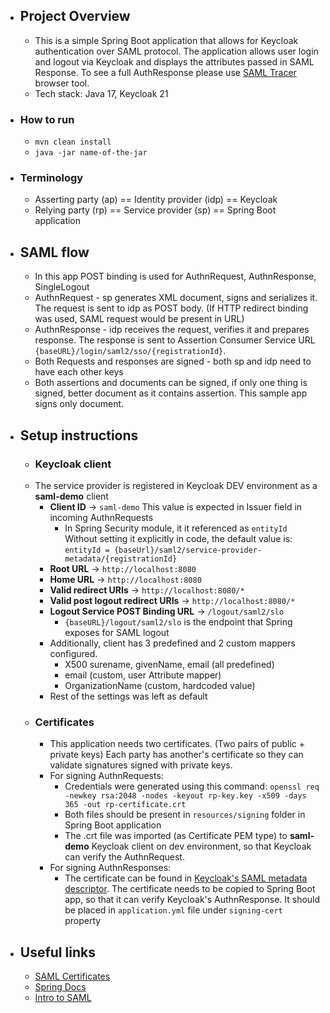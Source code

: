 - ## Project Overview
	- This is a simple Spring Boot application that allows for Keycloak authentication over SAML protocol. The application allows user login and logout via Keycloak and displays the attributes passed in SAML Response. To see a full AuthResponse please use [SAML Tracer](https://addons.mozilla.org/en-CA/firefox/addon/saml-tracer/) browser tool.
	- Tech stack: Java 17, Keycloak 21
- ### How to run
  	- `mvn clean install`
  	- `java -jar name-of-the-jar`
- ### Terminology
	- Asserting party (ap) == Identity provider (idp) == Keycloak
	- Relying party (rp) == Service provider (sp) == Spring Boot application

- ## SAML flow
	- In this app POST binding is used for AuthnRequest, AuthnResponse, SingleLogout
	- AuthnRequest - sp generates XML document, signs and serializes it. The request is sent to idp as POST body. (If HTTP redirect binding was used, SAML request would be present in URL)
	- AuthnResponse - idp receives the request, verifies it and prepares response. The response is sent to Assertion Consumer Service URL `{baseURL}/login/saml2/sso/{registrationId}`.
	- Both Requests and responses are signed - both sp and idp need to have each other keys
	- Both assertions and documents can be signed, if only one thing is signed, better document as it contains assertion. This sample app signs only document.

- ## Setup instructions
	- ### Keycloak client
	- The service provider is registered in Keycloak DEV environment as a **saml-demo** client
		- **Client ID** -> `saml-demo` This value is expected in Issuer field in incoming AuthnRequests
			- In Spring Security module, it it referenced as `entityId` Without setting it explicitly in code, the default value is: `entityId = {baseUrl}/saml2/service-provider-metadata/{registrationId}`
		- **Root URL** -> `http://localhost:8080`
		- **Home URL** -> `http://localhost:8080`
		- **Valid redirect URIs** -> `http://localhost:8080/*`
		- **Valid post logout redirect URIs** -> `http://localhost:8080/*`
		- **Logout Service POST Binding URL** -> `/logout/saml2/slo`
			- `{baseURL}/logout/saml2/slo` is the endpoint that Spring exposes for SAML logout
		- Additionally, client has 3 predefined and 2 custom mappers configured.
			- X500 surename, givenName, email (all predefined)
			- email (custom, user Attribute mapper)
			- OrganizationName (custom, hardcoded value)
		- Rest of the settings was left as default
	- ### Certificates
		- This application needs two certificates. (Two pairs of public + private keys) Each party has another's certificate so they can validate signatures signed with private keys.
		- For signing AuthnRequests:
			- Credentials were generated using this command:
			  `openssl req -newkey rsa:2048 -nodes -keyout rp-key.key -x509 -days 365 -out rp-certificate.crt`
			- Both files should be present in `resources/signing` folder in Spring Boot application
			- The .crt file was imported (as Certificate PEM type) to **saml-demo** Keycloak client on dev environment, so that Keycloak can verify the AuthnRequest.
		- For signing AuthnResponses:
			- The certificate can be found in [Keycloak's SAML metadata descriptor](https://common-logon-dev.hlth.gov.bc.ca/auth/realms/moh_applications/protocol/saml/descriptor). The certificate needs to be copied to Spring Boot app, so that it can verify Keycloak's AuthnResponse. It should be placed in `application.yml` file under `signing-cert` property
		
- ## Useful links
	- [SAML Certificates](https://support.pingidentity.com/s/article/Introduction-to-SAML-Certificates)
	- [Spring Docs](https://docs.spring.io/spring-security/reference/servlet/saml2/login/overview.html#servlet-saml2login-sp-initiated-factory)
	- [Intro to SAML](https://goteleport.com/blog/how-saml-authentication-works/)
